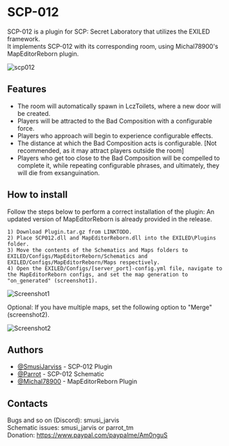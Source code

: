 
# SCP-012

SCP-012 is a plugin for SCP: Secret Laboratory that utilizes the EXILED framework.\
It implements SCP-012 with its corresponding room, using Michal78900's MapEditorReborn plugin.

![scp012](https://cdn.discordapp.com/attachments/912293094609801257/1132690923428511744/SCP012-5.png)
## Features

- The room will automatically spawn in LczToilets, where a new door will be created.
- Players will be attracted to the Bad Composition with a configurable force.
- Players who approach will begin to experience configurable effects.
- The distance at which the Bad Composition acts is configurable. [Not recommended, as it may attract players outside the room]
- Players who get too close to the Bad Composition will be compelled to complete it, while repeating configurable phrases, and   ultimately, they will die from exsanguination.


## How to install

Follow the steps below to perform a correct installation of the plugin:
An updated version of MapEditorReborn is already provided in the release.

    1) Download Plugin.tar.gz from LINKTODO.
    2) Place SCP012.dll and MapEditorReborn.dll into the EXILED\Plugins folder.
    3) Move the contents of the Schematics and Maps folders to EXILED/Configs/MapEditorReborn/Schematics and EXILED/Configs/MapEditorReborn/Maps respectively.
    4) Open the EXILED/Configs/[server_port]-config.yml file, navigate to the MapEditorReborn configs, and set the map generation to "on_generated" (screenshot1).

![Screenshot1](https://cdn.discordapp.com/attachments/912293094609801257/1132689399004528650/Immagine_2023-07-23_170011.png)

Optional:
If you have multiple maps, set the following option to "Merge" (screenshot2).

![Screenshot2](https://cdn.discordapp.com/attachments/912293094609801257/1132689399272972358/Immagine_2023-07-23_170113.png)

## Authors

- [@SmusiJarviss](https://www.github.com/SmusiJarviss) - SCP-012 Plugin
- [@Parrot](https://www.github.com/PaRRoT-tm) - SCP-012 Schematic
- [@Michal78900](https://github.com/Michal78900) - MapEditorReborn Plugin


## Contacts

Bugs and so on (Discord): smusi_jarvis\
Schematic issues: smusi_jarvis or parrot_tm\
Donation: https://www.paypal.com/paypalme/Am0nguS
